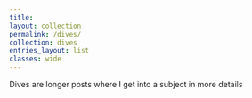 ```yaml
---
title: 
layout: collection
permalink: /dives/
collection: dives
entries_layout: list
classes: wide
---
```

Dives are longer posts where I get into a subject in more details